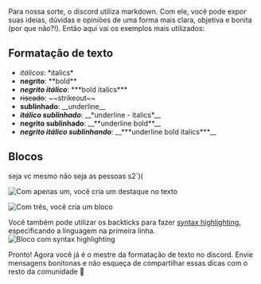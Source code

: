 Para nossa sorte, o discord utiliza markdown. Com ele, você pode expor suas ideias, dúvidas e opiniões de uma forma mais clara, objetiva e bonita (por que não?!). Então aqui vai os exemplos mais utilizados:

## Formatação de texto

- _itálicos_: \*italics\*
- **negrito**: \*\*bold\*\*
- **_negrito itálico_**: \*\*\*bold italics\*\*\*
- ~~riscado~~: \~\~strikeout\~\~
- **sublinhado**: \_\_underline\_\_
- **_itálico sublinhado_**: \_\_\*underline - italics\*\_\_
- ****negrito sublinhado****: \_\_\*\*underline bold\*\*\_\_
- ****_negrito itálico sublinhando_****: \_\_\*\*\*underline bold italics\*\*\*\_\_

## Blocos 
seja vc mesmo não seja as pessoas s2`)(

![Com apenas um, você cria um destaque no texto](assets/one-backtick.png)

![Com três, você cria um bloco](assets/three-backtick.png)

Você também pode utilizar os backticks para fazer [syntax highlighting](https://highlightjs.org/static/demo/), especificando a línguagem na primeira linha.
![Bloco com syntax highlighting](assets/syntax-highlighting.png)

Pronto! Agora você já é o mestre da formatação de texto no discord. Envie mensagens bonitonas e não esqueça de compartilhar essas dicas com o resto da comunidade :rocket:
